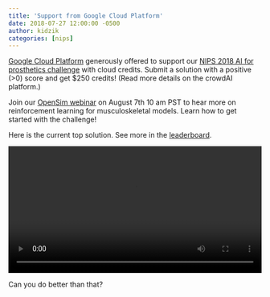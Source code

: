 ```yaml
---
title: 'Support from Google Cloud Platform'
date: 2018-07-27 12:00:00 -0500
author: kidzik
categories: [nips]
---
```


[Google Cloud Platform](http://cloud.google.com/) generously offered to support our [NIPS 2018 AI for prosthetics challenge](https://www.crowdai.org/challenges/nips-2018-ai-for-prosthetics-challenge/leaderboards) with cloud credits. Submit a solution with a positive (>0) score and get $250 credits! (Read
more details on the crowdAI platform.) 

Join our [OpenSim webinar](https://simtk.webex.com/mw3300/mywebex/default.do?siteurl=simtk&service=6) on August 7th 10 am PST to hear more on reinforcement learning for musculoskeletal models. Learn how to get started with the challenge!

Here is the current top solution. See more in the [leaderboard](https://www.crowdai.org/challenges/nips-2018-ai-for-prosthetics-challenge/leaderboards).

<div class="detail-media">
    <a href="/challenges/31/submissions/11336"><video controls="controls" autoplay="autoplay" loop="loop" width="100%" src="https://crowdai-prd.s3.eu-central-1.amazonaws.com/challenge_31/1679___6dbf067150.mp4"></video></a>
  </div>

Can you do better than that?

